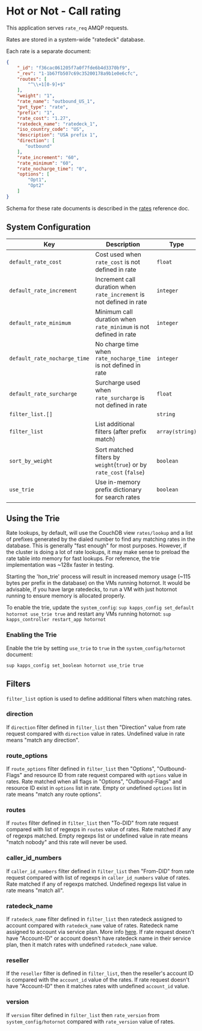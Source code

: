 # Hot or Not - Call rating

This application serves `rate_req` AMQP requests.

Rates are stored in a system-wide "ratedeck" database.

Each rate is a separate document:

```json
{
    "_id": "f36cac061205f7a0f7fde6b4d3370bf9",
    "_rev": "1-1b67fb507c69c35200178a9b1e0e6cfc",
    "routes": [
        "^\\+1[0-9]+$"
    ],
    "weight": "1",
    "rate_name": "outbound_US_1",
    "pvt_type": "rate",
    "prefix": "1",
    "rate_cost": "1.27",
    "ratedeck_name": "ratedeck_1",
    "iso_country_code": "US",
    "description": "USA prefix 1",
    "direction": [
       "outbound"
    ],
    "rate_increment": "60",
    "rate_minimum": "60",
    "rate_nocharge_time": "0",
    "options": [
        "Opt1",
        "Opt2"
    ]
}
```

Schema for these rate documents is described in the [rates](../../crossbar/doc/rates.md#schema) reference doc.

## System Configuration

Key | Description | Type | Default
--- | ----------- | ---- | -------
`default_rate_cost` | Cost used when `rate_cost` is not defined in rate | `float` | `0.0`
`default_rate_increment` | Increment call duration when `rate_increment` is not defined in rate | `integer` | `60`
`default_rate_minimum` | Minimum call duration when `rate_minimum` is not defined in rate | `integer` | `60`
`default_rate_nocharge_time` | No charge time when `rate_nocharge_time`  is not defined in rate | `integer` | `0`
`default_rate_surcharge` | Surcharge used when `rate_surcharge` is not defined in rate | `float` | `0.0`
`filter_list.[]` |  | `string` |
`filter_list` | List additional filters (after prefix match) | `array(string)` | `["direction", "route_options", "routes", "caller_id_numbers"]`
`sort_by_weight` | Sort matched filters by `weight`(`true`) or by `rate_cost` (`false`) | `boolean` | `true`
`use_trie` | Use in-memory prefix dictionary for search rates | `boolean` | `false`

## Using the Trie

Rate lookups, by default, will use the CouchDB view `rates/lookup` and a list of prefixes generated by the dialed number to find any matching rates in the database. This is generally "fast enough" for most purposes. However, if the cluster is doing a lot of rate lookups, it may make sense to preload the rate table into memory for fast lookups. For reference, the trie implementation was ~128x faster in testing.

Starting the 'hon_trie' process will result in increased memory usage (~115 bytes per prefix in the database) on the VMs running hotornot. It would be advisable, if you have large ratedecks, to run a VM with just hotornot running to ensure memory is allocated properly.

To enable the trie, update the `system_config`: `sup kapps_config set_default hotornot use_trie true` and restart any VMs running hotornot: `sup kapps_controller restart_app hotornot`

### Enabling the Trie

Enable the trie by setting `use_trie` to `true` in the `system_config/hotornot` document:

```shell
sup kapps_config set_boolean hotornot use_trie true
```

## Filters

`filter_list` option is used to define additional filters when matching rates.

### direction

If `direction` filter defined in `filter_list` then "Direction" value from rate request compared with `direction` value in rates. Undefined value in rate means "match any direction".

### route_options

If `route_options` filter defined in `filter_list` then "Options", "Outbound-Flags" and resource ID from rate request compared with `options` value in rates. Rate matched when all flags in "Options", "Outbound-Flags" and resource ID exist in `options` list in rate. Empty or undefined `options` list in rate means "match any route options".

### routes

If `routes` filter defined in `filter_list` then "To-DID" from rate request compared with list of regexps in `routes` value of rates. Rate matched if any of regexps matched. Empty regexps list or undefined value in rate means "match nobody" and this rate will never be used.

### caller_id_numbers

If `caller_id_numbers` filter defined in `filter_list` then "From-DID" from rate request compared with list of regexps in `caller_id_numbers` value of rates. Rate matched if any of regexps matched. Undefined regexps list value in rate means "match all".

### ratedeck_name

If `ratedeck_name` filter defined in `filter_list` then ratedeck assigned to account compared with `ratedeck_name` value of rates. Ratedeck name assigned to account via service plan. More info [here](../../../core/kazoo_services/doc/ratedeck.md). If rate request doesn't have "Account-ID" or account doesn't have ratedeck name in their service plan, then it match rates with undefined `ratedeck_name` value.

### reseller

If the `reseller` filter is defined in `filter_list`, then the reseller's account ID is compared with the `account_id` value of the rates. If rate request doesn't have "Account-ID" then it matches rates with undefined `account_id` value.

### version

If `version` filter defined in `filter_list` then `rate_version` from `system_config/hotornot` compared with `rate_version` value of rates.
